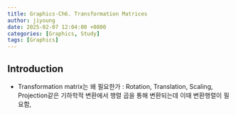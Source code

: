 ```yaml
---
title: Graphics-Ch6. Transformation Matrices
author: jiyoung
date: 2025-02-07 12:04:00 +0800
categories: [Graphics, Study]
tags: [Graphics]
---
```

<script type="text/javascript">
  MathJax = {
    tex: {
      inlineMath: [['$', '$'], ['\\(', '\\)']]
    }
  };
</script>
<script type="text/javascript" src="https://cdn.jsdelivr.net/npm/mathjax@3/es5/tex-mml-chtml.js"></script>

## Introduction
- Transformation matrix는 왜 필요한가 : Rotation, Translation, Scaling, Projection같은 기하학적 변환에서 행렬 곱을 통해 변환되는데 이때 변환행렬이 필요함,
